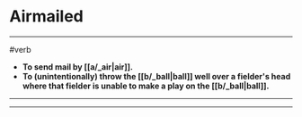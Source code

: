 # Airmailed
---
#verb
- **To send mail by [[a/_air|air]].**
- **To (unintentionally) throw the [[b/_ball|ball]] well over a fielder's head where that fielder is unable to make a play on the [[b/_ball|ball]].**
---
---
